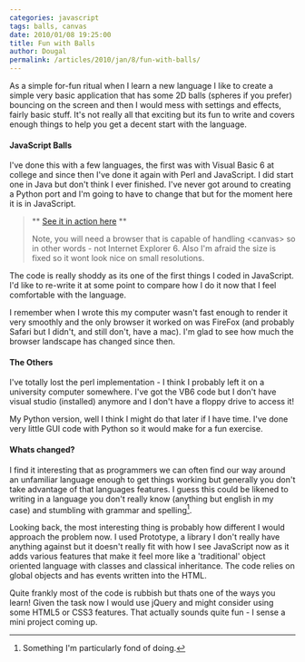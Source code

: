 ```yaml
---
categories: javascript
tags: balls, canvas
date: 2010/01/08 19:25:00
title: Fun with Balls
author: Dougal
permalink: /articles/2010/jan/8/fun-with-balls/
---
```


As a simple for-fun ritual when I learn a new language I like to create
a simple very basic application that has some 2D balls (spheres if you
prefer) bouncing on the screen and then I would mess with settings and
effects, fairly basic stuff. It's not really all that exciting but its
fun to write and covers enough things to help you get a decent  start
with the language.

#### JavaScript Balls
I've done this with a few languages, the first was with Visual Basic 6
at college and since then I've done it again with Perl and JavaScript. I
did start one in Java but don't think I ever finished. I've never got
around to creating a Python port and I'm going to have to change that
but for the moment here it is in JavaScript.

 > ** [See it in action here](/media/blog/balls/) **
 >
 > Note, you will need a browser that is capable of handling \<canvas\>
 > so in other words - not Internet Explorer 6. Also I'm afraid the
 > size is fixed so it wont look nice on small resolutions.

The code is really shoddy as its one of the first things I coded in
JavaScript. I'd like to re-write it at some point to compare how I do it
now that I feel comfortable with the language.

I remember when I wrote this my computer wasn't fast enough to render it
very smoothly and the only browser it worked on was FireFox (and
probably Safari but I didn't, and still don't, have a mac). I'm glad to
see how much the browser landscape has changed since then.

#### The Others
I've totally lost the perl implementation - I think I probably left it
on a university computer somewhere. I've got the VB6 code but I don't
have visual studio (installed) anymore and I don't have a floppy drive to
access it!

My Python version, well I think I might do that later if I have time.
I've done very little GUI code with Python so it would make for a fun
exercise.

#### Whats changed?
I find it interesting that as programmers we can often find our way
around an unfamiliar language enough to get things working but generally
you don't take advantage of that languages features. I guess this could
be likened to writing in a language you don't really know (anything but
english in my case) and stumbling with grammar and spelling[^1].

Looking back, the most interesting thing is probably how different I
would approach the problem now. I used Prototype, a library I don't
really have anything against but it doesn't really fit with how I see
JavaScript now as it adds various features that make it feel more like a
'traditional' object oriented language with classes and classical
inheritance. The code relies on global objects and has events written
into the HTML.

Quite frankly most of the code is rubbish but thats one of the ways you
learn! Given the task now I would use jQuery and might consider using some
HTML5 or CSS3 features. That actually sounds quite fun - I sense a
mini project coming up.

[^1]: Something I'm particularly fond of doing.

